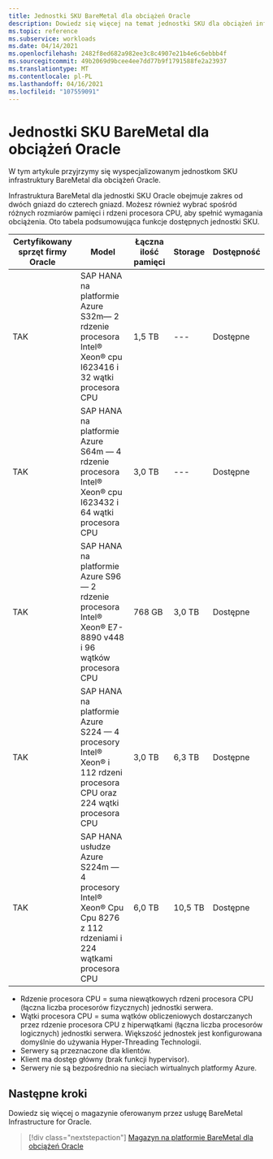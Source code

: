 ```yaml
---
title: Jednostki SKU BareMetal dla obciążeń Oracle
description: Dowiedz się więcej na temat jednostki SKU dla obciążeń infrastruktury Oracle BareMetal.
ms.topic: reference
ms.subservice: workloads
ms.date: 04/14/2021
ms.openlocfilehash: 2482f8ed682a982ee3c8c4907e21b4e6c6ebbb4f
ms.sourcegitcommit: 49b2069d9bcee4ee7dd77b9f1791588fe2a23937
ms.translationtype: MT
ms.contentlocale: pl-PL
ms.lasthandoff: 04/16/2021
ms.locfileid: "107559091"
---
```

# <a name="baremetal-skus-for-oracle-workloads"></a>Jednostki SKU BareMetal dla obciążeń Oracle

W tym artykule przyjrzymy się wyspecjalizowanym jednostkom SKU infrastruktury BareMetal dla obciążeń Oracle.

Infrastruktura BareMetal dla jednostki SKU Oracle obejmuje zakres od dwóch gniazd do czterech gniazd. Możesz również wybrać spośród różnych rozmiarów pamięci i rdzeni procesora CPU, aby spełnić wymagania obciążenia. Oto tabela podsumowująca funkcje dostępnych jednostki SKU.
 
| **Certyfikowany sprzęt firmy Oracle**   | **Model** | **Łączna ilość pamięci** | **Storage** | **Dostępność** |
| --- | --- | --- | --- | --- |
| TAK | SAP HANA na platformie Azure S32m— 2 rdzenie procesora Intel® Xeon® cpu I623416 i 32 wątki procesora CPU | 1,5 TB | --- | Dostępne |
| TAK | SAP HANA na platformie Azure S64m — 4 rdzenie procesora Intel® Xeon® cpu I623432 i 64 wątki procesora CPU | 3,0 TB | --- | Dostępne |
| TAK | SAP HANA na platformie Azure S96 — 2 rdzenie procesora Intel® Xeon® E7-8890 v448 i 96 wątków procesora CPU | 768 GB | 3,0 TB | Dostępne |
| TAK | SAP HANA na platformie Azure S224 — 4 procesory Intel® Xeon® i 112 rdzeni procesora CPU oraz 224 wątki procesora CPU | 3,0 TB | 6,3 TB | Dostępne |
| TAK | SAP HANA usłudze Azure S224m — 4 procesory Intel® Xeon® Cpu Cpu 8276 z 112 rdzeniami i 224 wątkami procesora CPU | 6,0 TB | 10,5 TB | Dostępne |

- Rdzenie procesora CPU = suma niewątkowych rdzeni procesora CPU (łączna liczba procesorów fizycznych) jednostki serwera. 
- Wątki procesora CPU = suma wątków obliczeniowych dostarczanych przez rdzenie procesora CPU z hiperwątkami (łączna liczba procesorów logicznych) jednostki serwera. Większość jednostek jest konfigurowana domyślnie do używania Hyper-Threading Technologii.
- Serwery są przeznaczone dla klientów.
- Klient ma dostęp główny (brak funkcji hypervisor).
- Serwery nie są bezpośrednio na sieciach wirtualnych platformy Azure.

## <a name="next-steps"></a>Następne kroki

Dowiedz się więcej o magazynie oferowanym przez usługę BareMetal Infrastructure for Oracle.

> [!div class="nextstepaction"]
> [Magazyn na platformie BareMetal dla obciążeń Oracle](oracle-baremetal-storage.md)
